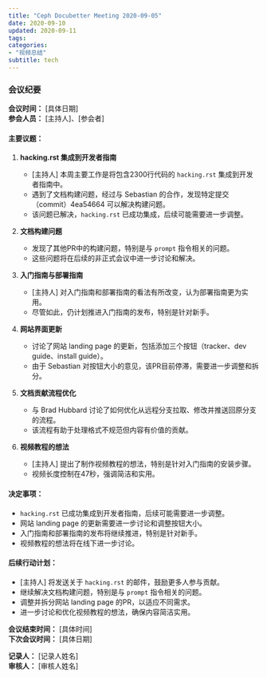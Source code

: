 ```yaml
---
title: "Ceph Docubetter Meeting 2020-09-05"
date: 2020-09-10
updated: 2020-09-11
tags:
categories:
- "视频总结"
subtitle: tech
---
```



### 会议纪要

**会议时间：** [具体日期]  
**参会人员：** [主持人]、[参会者]

#### 主要议题：

1. **hacking.rst 集成到开发者指南**
   - [主持人] 本周主要工作是将包含2300行代码的 `hacking.rst` 集成到开发者指南中。
   - 遇到了文档构建问题，经过与 Sebastian 的合作，发现特定提交（commit）4ea54664 可以解决构建问题。
   - 该问题已解决，`hacking.rst` 已成功集成，后续可能需要进一步调整。

2. **文档构建问题**
   - 发现了其他PR中的构建问题，特别是与 `prompt` 指令相关的问题。
   - 这些问题将在后续的非正式会议中进一步讨论和解决。

3. **入门指南与部署指南**
   - [主持人] 对入门指南和部署指南的看法有所改变，认为部署指南更为实用。
   - 尽管如此，仍计划推进入门指南的发布，特别是针对新手。

4. **网站界面更新**
   - 讨论了网站 landing page 的更新，包括添加三个按钮（tracker、dev guide、install guide）。
   - 由于 Sebastian 对按钮大小的意见，该PR目前停滞，需要进一步调整和拆分。

5. **文档贡献流程优化**
   - 与 Brad Hubbard 讨论了如何优化从远程分支拉取、修改并推送回原分支的流程。
   - 该流程有助于处理格式不规范但内容有价值的贡献。

6. **视频教程的想法**
   - [主持人] 提出了制作视频教程的想法，特别是针对入门指南的安装步骤。
   - 视频长度控制在47秒，强调简洁和实用。

#### 决定事项：

- `hacking.rst` 已成功集成到开发者指南，后续可能需要进一步调整。
- 网站 landing page 的更新需要进一步讨论和调整按钮大小。
- 入门指南和部署指南的发布将继续推进，特别是针对新手。
- 视频教程的想法将在线下进一步讨论。

#### 后续行动计划：

- [主持人] 将发送关于 `hacking.rst` 的邮件，鼓励更多人参与贡献。
- 继续解决文档构建问题，特别是与 `prompt` 指令相关的问题。
- 调整并拆分网站 landing page 的PR，以适应不同需求。
- 进一步讨论和优化视频教程的想法，确保内容简洁实用。

**会议结束时间：** [具体时间]  
**下次会议时间：** [具体日期]

**记录人：** [记录人姓名]  
**审核人：** [审核人姓名]